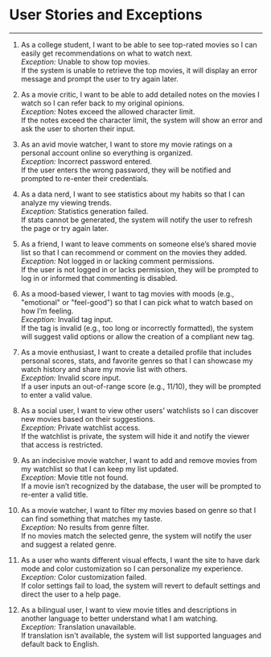 # User Stories and Exceptions

---

1. As a college student, I want to be able to see top-rated movies so I can easily get recommendations on what to watch next.  
   *Exception:* Unable to show top movies.  
   If the system is unable to retrieve the top movies, it will display an error message and prompt the user to try again later.

2. As a movie critic, I want to be able to add detailed notes on the movies I watch so I can refer back to my original opinions.  
   *Exception:* Notes exceed the allowed character limit.  
   If the notes exceed the character limit, the system will show an error and ask the user to shorten their input.

3. As an avid movie watcher, I want to store my movie ratings on a personal account online so everything is organized.  
   *Exception:* Incorrect password entered.  
   If the user enters the wrong password, they will be notified and prompted to re-enter their credentials.

4. As a data nerd, I want to see statistics about my habits so that I can analyze my viewing trends.  
   *Exception:* Statistics generation failed.  
   If stats cannot be generated, the system will notify the user to refresh the page or try again later.

5. As a friend, I want to leave comments on someone else’s shared movie list so that I can recommend or comment on the movies they added.  
   *Exception:* Not logged in or lacking comment permissions.  
   If the user is not logged in or lacks permission, they will be prompted to log in or informed that commenting is disabled.

6. As a mood-based viewer, I want to tag movies with moods (e.g., "emotional" or "feel-good") so that I can pick what to watch based on how I’m feeling.  
   *Exception:* Invalid tag input.  
   If the tag is invalid (e.g., too long or incorrectly formatted), the system will suggest valid options or allow the creation of a compliant new tag.

7. As a movie enthusiast, I want to create a detailed profile that includes personal scores, stats, and favorite genres so that I can showcase my watch history and share my movie list with others.  
   *Exception:* Invalid score input.  
   If a user inputs an out-of-range score (e.g., 11/10), they will be prompted to enter a valid value.

8. As a social user, I want to view other users' watchlists so I can discover new movies based on their suggestions.  
   *Exception:* Private watchlist access.  
   If the watchlist is private, the system will hide it and notify the viewer that access is restricted.

9. As an indecisive movie watcher, I want to add and remove movies from my watchlist so that I can keep my list updated.  
   *Exception:* Movie title not found.  
   If a movie isn’t recognized by the database, the user will be prompted to re-enter a valid title.

10. As a movie watcher, I want to filter my movies based on genre so that I can find something that matches my taste.  
   *Exception:* No results from genre filter.  
   If no movies match the selected genre, the system will notify the user and suggest a related genre.

11. As a user who wants different visual effects, I want the site to have dark mode and color customization so I can personalize my experience.  
   *Exception:* Color customization failed.  
   If color settings fail to load, the system will revert to default settings and direct the user to a help page.

12. As a bilingual user, I want to view movie titles and descriptions in another language to better understand what I am watching.  
   *Exception:* Translation unavailable.  
   If translation isn't available, the system will list supported languages and default back to English.
